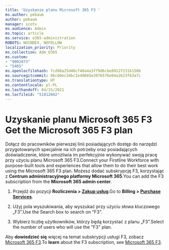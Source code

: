```yaml
---
title: 'Uzyskanie planu Microsoft 365 F3 '
ms.author: pebaum
author: pebaum
manager: scotv
ms.audience: Admin
ms.topic: article
ms.service: o365-administration
ROBOTS: NOINDEX, NOFOLLOW
localization_priority: Priority
ms.collection: Adm_O365
ms.custom:
- "9002873"
- "5465"
ms.openlocfilehash: fcd98a25d48cf40a4a3f79d6cbe8912f231b150b
ms.sourcegitcommit: 8bc60ec34bc1e40685e3976576e04a2623f63a7c
ms.translationtype: HT
ms.contentlocale: pl-PL
ms.lasthandoff: 04/15/2021
ms.locfileid: "51812042"
---
```

# <a name="get-the-microsoft-365-f3-plan"></a><span data-ttu-id="70b08-102">Uzyskanie planu Microsoft 365 F3 </span><span class="sxs-lookup"><span data-stu-id="70b08-102">Get the Microsoft 365 F3 plan</span></span>

<span data-ttu-id="70b08-103">Dołącz do pracowników pierwszej linii posiadających dostęp do narzędzi przygotowanych specjalnie na ich potrzeby oraz posiadających doświadczenie, które umożliwia im perfekcyjnie wykonywać swoją pracę przy użyciu planu Microsoft 365 F3.</span><span class="sxs-lookup"><span data-stu-id="70b08-103">Connect your Firstline Workforce with purpose-built tools and experiences that allow them to do their best work using the Microsoft 365 F3 plan.</span></span> <span data-ttu-id="70b08-104">Możesz dodać subskrypcję F3, korzystając z **Centrum administracyjnego platformy Microsoft 365**.</span><span class="sxs-lookup"><span data-stu-id="70b08-104">You can add the F3 subscription from the **Microsoft 365 admin center**.</span></span>

1. <span data-ttu-id="70b08-105">Przejdź do pozycji **Rozliczenia > [Zakup usług](https://go.microsoft.com/fwlink/p/?linkid=868433)**.</span><span class="sxs-lookup"><span data-stu-id="70b08-105">Go to **Billing > [Purchase Services](https://go.microsoft.com/fwlink/p/?linkid=868433)**.</span></span>

2. <span data-ttu-id="70b08-106">Użyj pola wyszukiwania, aby wyszukać przy użyciu słowa kluczowego „F3”.</span><span class="sxs-lookup"><span data-stu-id="70b08-106">Use the Search box to search on "F3".</span></span>

3. <span data-ttu-id="70b08-107">Wybierz liczbę użytkowników, którzy będą korzystać z planu „F3”.</span><span class="sxs-lookup"><span data-stu-id="70b08-107">Select the number of users who will use the "F3" plan.</span></span>

<span data-ttu-id="70b08-108">Aby **dowiedzieć się** więcej na temat subskrypcji usługi F3, zobacz [Microsoft 365 F3](https://www.microsoft.com/microsoft-365/microsoft-365-enterprise-f3?activetab=pivot%3aoverviewtab).</span><span class="sxs-lookup"><span data-stu-id="70b08-108">To **learn** about the F3 subscription, see [Microsoft 365 F3](https://www.microsoft.com/microsoft-365/microsoft-365-enterprise-f3?activetab=pivot%3aoverviewtab).</span></span>
